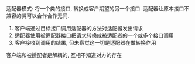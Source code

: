 适配器模式:
将一个类的接口, 转换成客户期望的另一个接口. 适配器让原本接口不兼容的类可以合作合作无间.

1. 客户端通过目标接口调用适配器的方法对适配器发出请求
2. 适配器使用被适配器接口把请求转换成被适配者的一个或多个接口调用
3. 客户接收到调用的结果, 但未察觉这一切是适配器在做转换作用


客户端和被适配者是解耦的, 互相不知道对方的存在